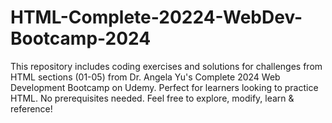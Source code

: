 # HTML-Complete-20224-WebDev-Bootcamp-2024
This repository includes coding exercises and solutions for challenges from HTML sections (01-05) from Dr. Angela Yu's Complete 2024 Web Development Bootcamp on Udemy. Perfect for learners looking to practice HTML. No prerequisites needed. Feel free to explore, modify, learn &amp; reference!
